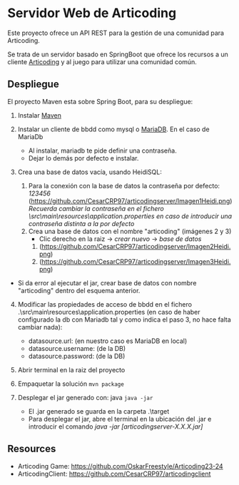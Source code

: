 
# Servidor Web de Articoding

Este proyecto ofrece un API REST para la gestión de una comunidad para Articoding.

Se trata de un servidor basado en SpringBoot que ofrece los recursos a un cliente [Articoding](https://github.com/henarmd/articodingclient) y al juego para utilizar una comunidad común.


## Despliegue

El proyecto Maven esta sobre Spring Boot, para su despliegue:

1. Instalar [Maven](https://maven.apache.org/download.cgi)
2. Instalar un cliente de bbdd como mysql o [MariaDB](https://mariadb.org/download/). En el caso de MariaDb
    - Al instalar, mariadb te pide definir una contraseña.
    - Dejar lo demás por defecto e instalar.



3. Crea una base de datos vacía, usando HeidiSQL:
    1. Para la conexión con la base de datos la contraseña por defecto: *123456*
    (https://github.com/CesarCRP97/articodingserver/Imagen1Heidi.png) 
    *Recuerda cambiar la contraseña en el fichero \src\main\resources\application.properties  en caso de introducir una contraseña distinta a la por defecto*
    2. Crea una base de datos con el nombre "articoding" (imágenes 2 y 3)
        - Clic derecho en la raiz -> *crear nuevo*  -> *base de datos*
        1. (https://github.com/CesarCRP97/articodingserver/Imagen2Heidi.png) 
        2. (https://github.com/CesarCRP97/articodingserver/Imagen3Heidi.png) 

- Si da error al ejecutar el jar, crear base de datos con nombre "articoding" dentro del esquema anterior.



4. Modificar las propiedades de acceso de bbdd en el fichero .\src\main\resources\application.properties (en caso de haber configurado la db con Mariadb tal y como indica el paso 3, no hace falta cambiar nada):
    - datasource.url: (en nuestro caso es MariaDB en local)
    - datasource.username: (de la DB)
    - datasource.password: (de la DB)

5. Abrir terminal en la raiz del proyecto

6. Empaquetar la solución ```mvn package```

7. Desplegar el jar generado con: java ```java -jar ```
    - El .jar generado se guarda en la carpeta .\target
    - Para desplegar el jar, abre el terminal en la ubicación del .jar e introducir el comando *java -jar [articodingserver-X.X.X.jar]*


## Resources

- Articoding Game:  <https://github.com/OskarFreestyle/Articoding23-24>
- ArticodingClient: <https://github.com/CesarCRP97/articodingclient>

